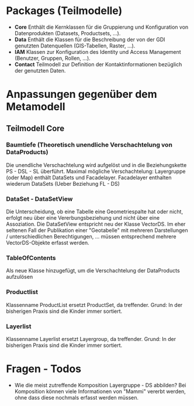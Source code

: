 # Packages (Teilmodelle)

* **Core** Enthält die Kernklassen für die Gruppierung und Konfiguration von Datenprodukten (Datasets, Productsets, ...).
* **Data** Enthält die Klassen für die Beschreibung der von der GDI genutzten Datenquellen (GIS-Tabellen, Raster, ...).
* **IAM** Klassen zur Konfiguration des Identity und Access Management (Benutzer, Gruppen, Rollen, ...).
* **Contact** Teilmodell zur Definition der Kontaktinformationen bezüglich der genutzten Daten. 

# Anpassungen gegenüber dem Metamodell

## Teilmodell Core
    
### Baumtiefe (Theoretisch unendliche Verschachtelung von DataProducts)
    
Die unendliche Verschachtelung wird aufgelöst und in die Beziehungskette PS - DSL - SL überführt. 
Maximal mögliche Verschachtelung: Layergruppe (oder Map) enthält DataSets und Facadelayer. 
Facadelayer enthalten wiederum DataSets (Ueber Beziehung FL - DS)

### DataSet - DataSetView

Die Unterscheidung, ob eine Tabelle eine Geometriespalte hat oder nicht, erfolgt neu über eine Vererbungsbeziehung
und nicht über eine Assoziation. Die DataSetView entspricht neu der Klasse VectorDS. Im eher seltenen Fall der 
Publikation einer "Geotabelle" mit mehreren Darstellungen / unterschiedlichen Berechtigungen, ... müssen 
entsprechend mehrere VectorDS-Objekte erfasst werden. 

### TableOfContents

Als neue Klasse hinzugefügt, um die Verschachtelung der DataProducts aufzulösen

### Productlist

Klassenname ProductList ersetzt ProductSet, da treffender. Grund: In der bisherigen Praxis sind die Kinder immer sortiert.

### Layerlist

Klassenname Layerlist ersetzt Layergroup, da treffender. Grund: In der bisherigen Praxis sind die Kinder immer sortiert.

# Fragen - Todos

* Wie die meist zutreffende Komposition Layergruppe - DS abbilden? Bei Komposition können viele Informationen von "Mammi" vererbt werden, ohne dass diese nochmals erfasst werden müssen.


